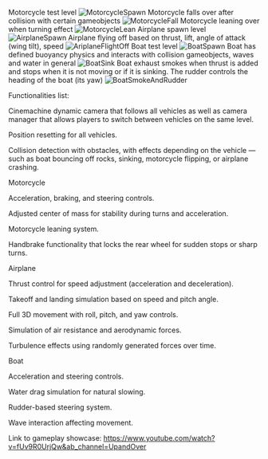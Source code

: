 Motorcycle test level
![MotorcycleSpawn](https://github.com/user-attachments/assets/3d8ea05b-6599-4d50-8b9b-04b1b5e88957)
Motorcycle falls over after collision with certain gameobjects
![MotorcycleFall](https://github.com/user-attachments/assets/8831db47-db38-467b-ab72-f29f7db15da5)
Motorcycle leaning over when turning effect
![MotorcycleLean](https://github.com/user-attachments/assets/2b63508b-c203-4d5e-9fc1-e4031f44ae04)
Airplane spawn level
![AirplaneSpawn](https://github.com/user-attachments/assets/51089fb7-af57-4adb-9cdc-d66728314006)
Airplane flying off based on thrust, lift, angle of attack (wing tilt), speed
![AriplaneFlightOff](https://github.com/user-attachments/assets/413333d2-b004-411a-a08d-c48dfb1a49fd)
Boat test level
![BoatSpawn](https://github.com/user-attachments/assets/4162320b-6073-4399-b131-6794c48d7d7a)
Boat has defined buoyancy physics and interacts with collision gameobjects, waves and water in general 
![BoatSink](https://github.com/user-attachments/assets/98018df5-552e-4655-863e-4d85370632aa)
Boat exhaust smokes when thrust is added and stops when it is not moving or if it is sinking. The rudder controls the heading of the boat (its yaw)
![BoatSmokeAndRudder](https://github.com/user-attachments/assets/1f1a0054-cde7-42ae-b2be-4c59bfb3d454)

Functionalities list:

Cinemachine dynamic camera that follows all vehicles as well as camera manager that allows players to switch between vehicles on the same level.

Position resetting for all vehicles.

Collision detection with obstacles, with effects depending on the vehicle — such as boat bouncing off rocks, sinking, motorcycle flipping, or airplane crashing.

Motorcycle

Acceleration, braking, and steering controls.

Adjusted center of mass for stability during turns and acceleration.

Motorcycle leaning system.

Handbrake functionality that locks the rear wheel for sudden stops or sharp turns.

Airplane

Thrust control for speed adjustment (acceleration and deceleration).

Takeoff and landing simulation based on speed and pitch angle.

Full 3D movement with roll, pitch, and yaw controls.

Simulation of air resistance and aerodynamic forces.

Turbulence effects using randomly generated forces over time.

Boat

Acceleration and steering controls.

Water drag simulation for natural slowing.

Rudder-based steering system.

Wave interaction affecting movement.

Link to gameplay showcase: https://www.youtube.com/watch?v=fUv9R0UrjQw&ab_channel=UpandOver
